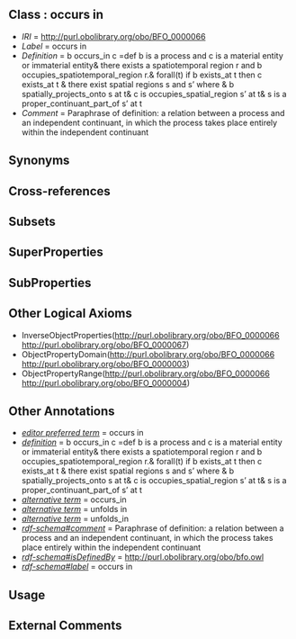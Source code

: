 
## Class : occurs in

 * *IRI* = http://purl.obolibrary.org/obo/BFO_0000066
 * *Label* = occurs in
 * *Definition* = b occurs_in c =def b is a process and c is a material entity or immaterial entity& there exists a spatiotemporal region r and b occupies_spatiotemporal_region r.& forall(t) if b exists_at t then c exists_at t & there exist spatial regions s and s’ where & b spatially_projects_onto s at t& c is occupies_spatial_region s’ at t& s is a proper_continuant_part_of s’ at t
 * *Comment* = Paraphrase of definition: a relation between a process and an independent continuant, in which the process takes place entirely within the independent continuant

## Synonyms


## Cross-references


## Subsets


## SuperProperties


## SubProperties


## Other Logical Axioms

 * InverseObjectProperties(<http://purl.obolibrary.org/obo/BFO_0000066> <http://purl.obolibrary.org/obo/BFO_0000067>)
 * ObjectPropertyDomain(<http://purl.obolibrary.org/obo/BFO_0000066> <http://purl.obolibrary.org/obo/BFO_0000003>)
 * ObjectPropertyRange(<http://purl.obolibrary.org/obo/BFO_0000066> <http://purl.obolibrary.org/obo/BFO_0000004>)

## Other Annotations

 * *[editor preferred term](../../IAO/11/IAO_0000111.md)* = occurs in
 * *[definition](../../IAO/15/IAO_0000115.md)* = b occurs_in c =def b is a process and c is a material entity or immaterial entity& there exists a spatiotemporal region r and b occupies_spatiotemporal_region r.& forall(t) if b exists_at t then c exists_at t & there exist spatial regions s and s’ where & b spatially_projects_onto s at t& c is occupies_spatial_region s’ at t& s is a proper_continuant_part_of s’ at t
 * *[alternative term](../../IAO/18/IAO_0000118.md)* = occurs_in
 * *[alternative term](../../IAO/18/IAO_0000118.md)* = unfolds in
 * *[alternative term](../../IAO/18/IAO_0000118.md)* = unfolds_in
 * *[rdf-schema#comment](../../nt/rdf-schema#comment.md)* = Paraphrase of definition: a relation between a process and an independent continuant, in which the process takes place entirely within the independent continuant
 * *[rdf-schema#isDefinedBy](../../By/rdf-schema#isDefinedBy.md)* = http://purl.obolibrary.org/obo/bfo.owl
 * *[rdf-schema#label](../../el/rdf-schema#label.md)* = occurs in

## Usage


## External Comments

